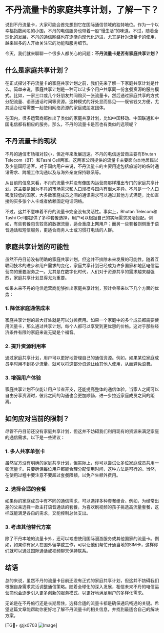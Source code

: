 # 不丹流量卡的家庭共享计划，了解一下？

说到不丹流量卡，大家可能会首先想到它在国际通信领域的独特地位。作为一个以幸福指数闻名的小国，不丹的电信服务也带着一股“慢生活”的味道。不过，随着全球化的发展，不丹的通信网络也在逐渐向现代化迈进，尤其是针对流量卡的使用，越来越多的人开始关注它的功能和服务细节。

今天，我们就来聊聊一个很多人都关心的问题：**不丹流量卡是否有家庭共享计划？**

## 什么是家庭共享计划？

在正式探讨不丹流量卡的家庭共享计划之前，我们先来了解一下家庭共享计划是什么。简单来说，家庭共享计划是一种可以让多个用户共享同一份套餐资源的服务模式。比如，一家三口或几个好朋友共同购买一张流量卡，然后通过家庭共享的方式分配流量、语音通话时间等资源。这种模式的好处显而易见——既省钱又方便，尤其适合经常需要一起使用网络资源的家庭或朋友团体。

在国内，很多运营商都推出了类似的家庭共享计划，比如中国移动、中国联通和中国电信都有相应的服务。那么，不丹的流量卡是否也有类似的选项呢？

## 不丹流量卡的现状

不丹的通信市场相对较小，但近年来发展迅速。不丹的电信运营商主要有Bhutan Telecom（BT）和Tashi Cell两家。这两家公司提供的流量卡主要面向本地居民以及少量国际游客。对于国内用户来说，不丹流量卡的主要用途包括旅游时的临时通讯需求、跨境工作沟通以及与海外亲友保持联系等。

从目前的信息来看，不丹的流量卡并没有像国内运营商那样推出专门的家庭共享计划。这主要是因为不丹的市场需求和人口规模与国内有很大差异。不丹是一个人口密度较低的国家，大多数家庭成员之间的通讯需求可以通过其他方式满足，比如直接购买多张个人卡或者依赖固定电话网络。

不过，这并不意味着不丹的流量卡完全没有灵活性。事实上，Bhutan Telecom和Tashi Cell都提供了多种套餐选择，用户可以根据自己的实际需求灵活搭配。例如，有些套餐包含较高的数据流量，适合重度上网用户；而另一些套餐则侧重于语音通话和短信服务，更适合商务人士或习惯打电话的人群。

## 家庭共享计划的可能性

虽然不丹目前没有明确的家庭共享计划，但这并不排除未来发展的可能性。随着互联网技术的进步和用户需求的变化，家庭共享计划已经成为许多国家和地区电信运营商的重要服务之一。尤其是在数字化时代，人们对于资源共享的需求越来越强烈，家庭共享计划显得尤为重要。

如果未来不丹的电信运营商能够推出家庭共享计划，预计会带来以下几个方面的优势：

### 1. **降低家庭通信成本**
家庭共享计划的最大好处就是可以分摊费用。如果一个家庭中的多个成员都需要使用流量卡，那么通过共享计划，每个人都可以享受到更优惠的价格。这对于那些经济条件有限的家庭来说无疑是个福音。

### 2. **提升资源利用率**
通过家庭共享计划，用户可以更好地管理自己的通信资源。例如，如果某位家庭成员平时用不到多少流量，就可以将这部分资源让给其他人使用，从而避免浪费。

### 3. **增强用户体验**
家庭共享计划不仅能让用户节省开支，还能提高整体的通信体验。当家人之间可以自由分享资源时，彼此之间的沟通也会更加顺畅，进一步拉近家庭成员之间的距离。

## 如何应对当前的限制？

尽管不丹目前还没有家庭共享计划，但这并不妨碍我们利用现有的资源来满足家庭的通信需求。以下是一些建议：

### 1. **多人共享单张卡**
虽然官方没有明确的家庭共享计划，但实际上，你可以尝试让多位家庭成员共用一张流量卡。只要确保每位用户都能合理分配使用时间，这种方法是可行的。当然，在使用过程中要注意不要超过套餐限额，以免产生额外费用。

### 2. **选择合适的套餐**
如果你的家庭成员中有不同的通信需求，可以选择多种套餐组合。例如，为经常出差的父亲选择一款主打语音通话的套餐，为喜欢刷视频的孩子挑选高流量套餐，这样既能满足各自的需求，又能控制总体支出。

### 3. **考虑其他替代方案**
除了不丹本地的流量卡外，还可以考虑使用国际漫游服务或其他国家的流量卡。例如，如果你有家人在国外留学或工作，可以让他们帮忙开通当地的SIM卡，这样你们就可以通过国际通话或视频聊天保持联系。

## 结语

总的来说，虽然不丹的流量卡目前还没有正式的家庭共享计划，但这并不妨碍我们根据自身需求灵活调整通信策略。随着全球化的深入发展，相信未来不丹的电信运营商也会逐步引入更多创新的服务模式，以更好地满足用户的多样化需求。

无论是在不丹旅行还是长期居住，选择合适的流量卡都是确保通讯畅通的关键。希望这篇文章能帮助你更好地了解不丹流量卡的相关信息，并找到最适合自己的解决方案。

[TG💪+ @jx0703 ![Image](https://github.com/user-attachments/assets/dbca1d08-cadb-493c-b0ec-ad6f7a83f270)]